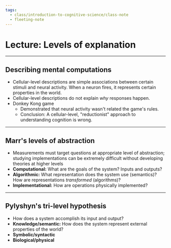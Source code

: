 ```yaml
---
tags:
  - class/introduction-to-cognitive-science/class-note
  - fleeting-note
---
```

# Lecture: Levels of explanation
---
## Describing mental computations
- Cellular-level descriptions are simple associations between certain stimuli and neural activity. When a neuron fires, it represents certain properties in the world.
- Cellular-level descriptions do not explain *why* responses happen.
- Donkey Kong game
	- Demonstrated that neural activity wasn't related the game's rules.
	- Conclusion: A cellular-level, "reductionist" approach to understanding cognition is wrong.
---
## Marr's levels of abstraction
- Measurements must target questions at appropriate level of abstraction; studying implementations can be extremely difficult without developing theories at higher levels
- **Computational:** What are the goals of the system? Inputs and outputs?
- **Algorithmic:** What representation does the system use (semantics)? How are representations *transformed* (algorithms)?
- **Implementational:** How are operations physically implemented?
---
## Pylyshyn's tri-level hypothesis
- How does a system accomplish its input and output?
- **Knowledge/semantic:** How does the system represent external properties of the world?
- **Symbolic/syntactic**
- **Biological/physical**
